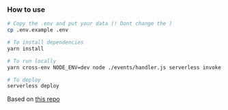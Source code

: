 ### How to use
```bash
# Copy the .env and put your data (! Dont change the )
cp .env.example .env

# To install dependencies
yarn install

# To run locally
yarn cross-env NODE_ENV=dev node ./events/handler.js serverless invoke local --function concat --path ./events/handler.json

# To deploy
serverless deploy
```


Based on [this repo](https://github.com/serverless/examples/tree/master/aws-ffmpeg-layer)
